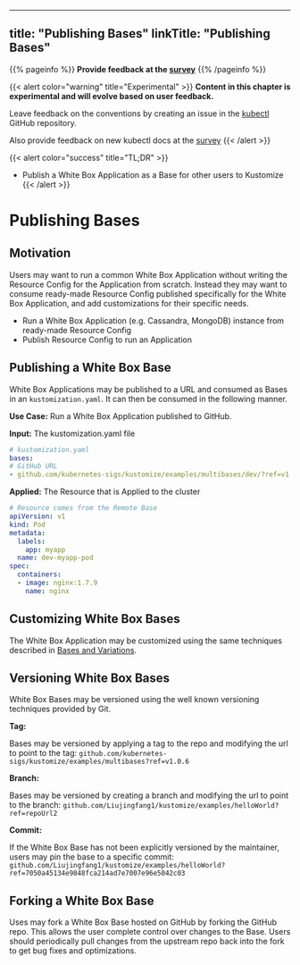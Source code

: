 
---
title: "Publishing Bases"
linkTitle: "Publishing Bases"
---
{{% pageinfo %}}
**Provide feedback at the [survey](https://www.surveymonkey.com/r/JH35X82)**
{{% /pageinfo %}}

{{< alert color="warning" title="Experimental" >}}
**Content in this chapter is experimental and will evolve based on user feedback.**

Leave feedback on the conventions by creating an issue in the [kubectl](https://github.com/kubernetes/kubectl/issues)
GitHub repository.

Also provide feedback on new kubectl docs at the [survey](https://www.surveymonkey.com/r/JH35X82)
{{< /alert >}}

{{< alert color="success" title="TL;DR" >}}
- Publish a White Box Application as a Base for other users to Kustomize
{{< /alert >}}

# Publishing Bases

## Motivation

Users may want to run a common White Box Application without writing the Resource Config
for the Application from scratch.  Instead they may want to consume ready-made Resource
Config published specifically for the White Box Application, and add customizations for
their specific needs.

- Run a White Box Application (e.g. Cassandra, MongoDB) instance from ready-made Resource Config
- Publish Resource Config to run an Application

## Publishing a White Box Base

White Box Applications may be published to a URL and consumed as Bases in an `kustomization.yaml`.  It
can then be consumed in the following manner.

**Use Case:** Run a White Box Application published to GitHub.

**Input:** The kustomization.yaml file

```yaml
# kustomization.yaml
bases:
# GitHub URL
- github.com/kubernetes-sigs/kustomize/examples/multibases/dev/?ref=v1.0.6
```

**Applied:** The Resource that is Applied to the cluster

```yaml
# Resource comes from the Remote Base
apiVersion: v1
kind: Pod
metadata:
  labels:
    app: myapp
  name: dev-myapp-pod
spec:
  containers:
  - image: nginx:1.7.9
    name: nginx
```

## Customizing White Box Bases

The White Box Application may be customized using the same techniques described in
[Bases and Variations](../app_customization/bases_and_variants.md).

## Versioning White Box Bases

White Box Bases may be versioned using the well known versioning techniques provided by Git.

**Tag:**

Bases may be versioned by applying a tag to the repo and modifying the url to point to the tag:
`github.com/kubernetes-sigs/kustomize/examples/multibases?ref=v1.0.6`

**Branch:**

Bases may be versioned by creating a branch and modifying the url to point to the branch:
`github.com/Liujingfang1/kustomize/examples/helloWorld?ref=repoUrl2`

**Commit:**

If the White Box Base has not been explicitly versioned by the maintainer, users may pin the
base to a specific commit:
`github.com/Liujingfang1/kustomize/examples/helloWorld?ref=7050a45134e9848fca214ad7e7007e96e5042c03`

## Forking a White Box Base

Uses may fork a White Box Base hosted on GitHub by forking the GitHub repo.  This allows the user
complete control over changes to the Base.  Users should periodically pull changes from the
upstream repo back into the fork to get bug fixes and optimizations.

